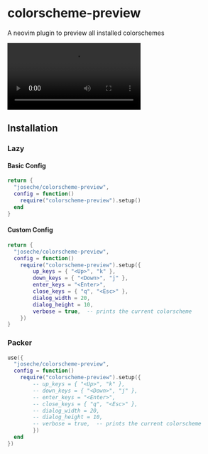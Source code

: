 # colorscheme-preview

A neovim plugin to preview all installed colorschemes


![colorcheme-preview](colorscheme-preview.mov)



## Installation

### Lazy

#### Basic Config

```lua
return {
  "joseche/colorscheme-preview",
  config = function()
    require("colorscheme-preview").setup()
  end
}
```


#### Custom Config

```lua
return {
  "joseche/colorscheme-preview",
  config = function()
    require("colorscheme-preview").setup({
        up_keys = { "<Up>", "k" },
        down_keys = { "<Down>", "j" },
        enter_keys = "<Enter>",
        close_keys = { "q", "<Esc>" },
        dialog_width = 20,
        dialog_height = 10,
        verbose = true,  -- prints the current colorscheme
    })
}

```

### Packer

```lua
use({
  "joseche/colorscheme-preview",
  config = function()
    require("colorscheme-preview").setup({
        -- up_keys = { "<Up>", "k" },
        -- down_keys = { "<Down>", "j" },
        -- enter_keys = "<Enter>",
        -- close_keys = { "q", "<Esc>" },
        -- dialog_width = 20,
        -- dialog_height = 10,
        -- verbose = true,  -- prints the current colorscheme
        })
  end
})
```



